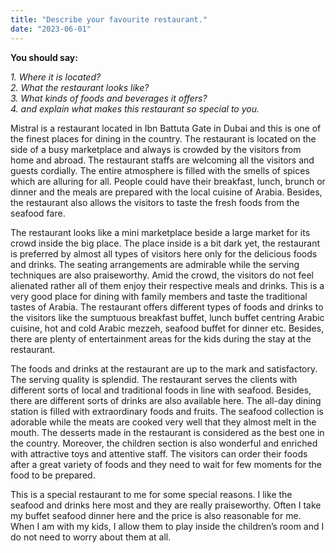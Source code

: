 ```yaml
---
title: "Describe your favourite restaurant."
date: "2023-06-01"
---
```


**You should say:**

_1\. Where it is located?  
2\. What the restaurant looks like?  
3\. What kinds of foods and beverages it offers?  
4\. and explain what makes this restaurant so special to you._

  
Mistral is a restaurant located in Ibn Battuta Gate in Dubai and this is one of the finest places for dining in the country. The restaurant is located on the side of a busy marketplace and always is crowded by the visitors from home and abroad. The restaurant staffs are welcoming all the visitors and guests cordially. The entire atmosphere is filled with the smells of spices which are alluring for all. People could have their breakfast, lunch, brunch or dinner and the meals are prepared with the local cuisine of Arabia. Besides, the restaurant also allows the visitors to taste the fresh foods from the seafood fare.

The restaurant looks like a mini marketplace beside a large market for its crowd inside the big place. The place inside is a bit dark yet, the restaurant is preferred by almost all types of visitors here only for the delicious foods and drinks. The seating arrangements are admirable while the serving techniques are also praiseworthy. Amid the crowd, the visitors do not feel alienated rather all of them enjoy their respective meals and drinks. This is a very good place for dining with family members and taste the traditional tastes of Arabia. The restaurant offers different types of foods and drinks to the visitors like the sumptuous breakfast buffet, lunch buffet centring Arabic cuisine, hot and cold Arabic mezzeh, seafood buffet for dinner etc. Besides, there are plenty of entertainment areas for the kids during the stay at the restaurant.

The foods and drinks at the restaurant are up to the mark and satisfactory. The serving quality is splendid. The restaurant serves the clients with different sorts of local and traditional foods in line with seafood. Besides, there are different sorts of drinks are also available here. The all-day dining station is filled with extraordinary foods and fruits. The seafood collection is adorable while the meats are cooked very well that they almost melt in the mouth. The desserts made in the restaurant is considered as the best one in the country. Moreover, the children section is also wonderful and enriched with attractive toys and attentive staff. The visitors can order their foods after a great variety of foods and they need to wait for few moments for the food to be prepared.

This is a special restaurant to me for some special reasons. I like the seafood and drinks here most and they are really praiseworthy. Often I take my buffet seafood dinner here and the price is also reasonable for me. When I am with my kids, I allow them to play inside the children’s room and I do not need to worry about them at all.
